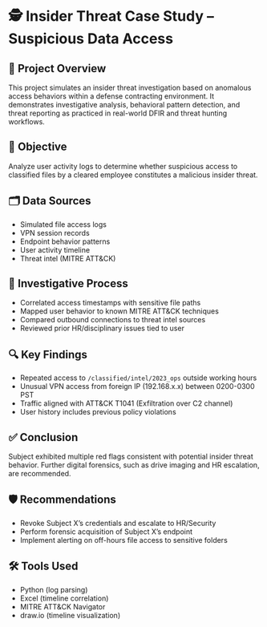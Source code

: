 # 🕵️ Insider Threat Case Study – Suspicious Data Access

## 📘 Project Overview
This project simulates an insider threat investigation based on anomalous access behaviors within a defense contracting environment. It demonstrates investigative analysis, behavioral pattern detection, and threat reporting as practiced in real-world DFIR and threat hunting workflows.

## 🎯 Objective
Analyze user activity logs to determine whether suspicious access to classified files by a cleared employee constitutes a malicious insider threat.

## 🗂️ Data Sources
- Simulated file access logs
- VPN session records
- Endpoint behavior patterns
- User activity timeline
- Threat intel (MITRE ATT&CK)

## 🧠 Investigative Process
- Correlated access timestamps with sensitive file paths
- Mapped user behavior to known MITRE ATT&CK techniques
- Compared outbound connections to threat intel sources
- Reviewed prior HR/disciplinary issues tied to user

## 🔍 Key Findings
- Repeated access to `/classified/intel/2023_ops` outside working hours
- Unusual VPN access from foreign IP (192.168.x.x) between 0200-0300 PST
- Traffic aligned with ATT&CK T1041 (Exfiltration over C2 channel)
- User history includes previous policy violations

## ✅ Conclusion
Subject exhibited multiple red flags consistent with potential insider threat behavior. Further digital forensics, such as drive imaging and HR escalation, are recommended.

## 🛡️ Recommendations
- Revoke Subject X’s credentials and escalate to HR/Security
- Perform forensic acquisition of Subject X’s endpoint
- Implement alerting on off-hours file access to sensitive folders

## 🛠️ Tools Used
- Python (log parsing)
- Excel (timeline correlation)
- MITRE ATT&CK Navigator
- draw.io (timeline visualization)

